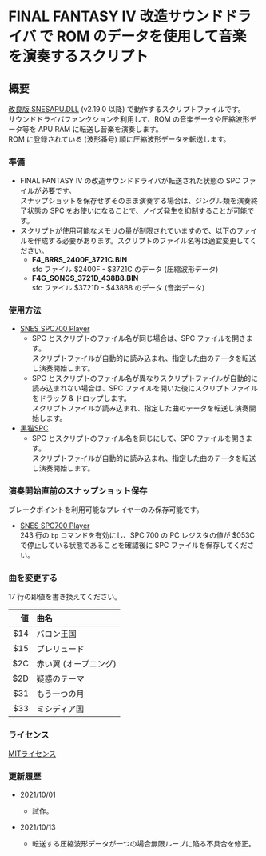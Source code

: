 # FINAL FANTASY IV 改造サウンドドライバ で ROM のデータを使用して音楽を演奏するスクリプト

## 概要
[改良版 SNESAPU.DLL](https://github.com/dgrfactory/spcplay) (v2.19.0 以降) で動作するスクリプトファイルです。  
サウンドドライバファンクションを利用して、ROM の音楽データや圧縮波形データ等を APU RAM に転送し音楽を演奏します。  
ROM に登録されている (波形番号) 順に圧縮波形データを転送します。

### 準備
- FINAL FANTASY IV の改造サウンドドライバが転送された状態の SPC ファイルが必要です。  
スナップショットを保存せずそのまま演奏する場合は、ジングル類を演奏終了状態の SPC をお使いになることで、ノイズ発生を抑制することが可能です。
- スクリプトが使用可能なメモリの量が制限されていますので、以下のファイルを作成する必要があります。スクリプトのファイル名等は適宜変更してください。
  - **F4_BRRS_2400F_3721C.BIN**  
sfc ファイル $2400F - $3721C のデータ (圧縮波形データ)
  - **F4G_SONGS_3721D_438B8.BIN**  
sfc ファイル $3721D - $438B8 のデータ (音楽データ)

### 使用方法
- [SNES SPC700 Player](https://github.com/dgrfactory/spcplay)
  - SPC とスクリプトのファイル名が同じ場合は、SPC ファイルを開きます。  
  スクリプトファイルが自動的に読み込まれ、指定した曲のテータを転送し演奏開始します。
  - SPC とスクリプトのファイル名が異なりスクリプトファイルが自動的に読み込まれない場合は、SPC ファイルを開いた後にスクリプトファイルをドラッグ & ドロップします。  
  スクリプトファイルが読み込まれ、指定した曲のテータを転送し演奏開始します。
- [黒猫SPC](https://kurohane.net/seisanbutu.html)
  - SPC とスクリプトのファイル名を同じにして、SPC ファイルを開きます。  
  スクリプトファイルが自動的に読み込まれ、指定した曲のテータを転送し演奏開始します。

### 演奏開始直前のスナップショット保存
ブレークポイントを利用可能なプレイヤーのみ保存可能です。
- [SNES SPC700 Player](https://github.com/dgrfactory/spcplay)  
243 行の `bp` コマンドを有効にし、SPC 700 の PC レジスタの値が $053C で停止している状態であることを確認後に SPC ファイルを保存してください。

### 曲を変更する
17 行の即値を書き換えてください。

  |値|曲名|
  |--:|:--|
  |$14|バロン王国|
  |$15|プレリュード|
  |$2C|赤い翼 (オープニング)|
  |$2D|疑惑のテーマ|
  |$31|もう一つの月|
  |$33|ミシディア国|

### ライセンス
[MITライセンス](https://opensource.org/licenses/mit-license.php)

### 更新履歴
- 2021/10/01
  - 試作。

- 2021/10/13
  - 転送する圧縮波形データが一つの場合無限ループに陥る不具合を修正。
